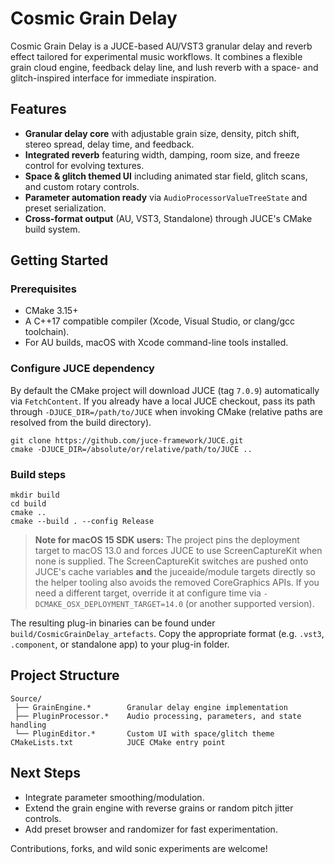 # Cosmic Grain Delay

Cosmic Grain Delay is a JUCE-based AU/VST3 granular delay and reverb effect tailored for experimental music workflows. It combines a flexible grain cloud engine, feedback delay line, and lush reverb with a space- and glitch-inspired interface for immediate inspiration.

## Features

- **Granular delay core** with adjustable grain size, density, pitch shift, stereo spread, delay time, and feedback.
- **Integrated reverb** featuring width, damping, room size, and freeze control for evolving textures.
- **Space & glitch themed UI** including animated star field, glitch scans, and custom rotary controls.
- **Parameter automation ready** via `AudioProcessorValueTreeState` and preset serialization.
- **Cross-format output** (AU, VST3, Standalone) through JUCE's CMake build system.

## Getting Started

### Prerequisites

- CMake 3.15+
- A C++17 compatible compiler (Xcode, Visual Studio, or clang/gcc toolchain).
- For AU builds, macOS with Xcode command-line tools installed.

### Configure JUCE dependency

By default the CMake project will download JUCE (tag `7.0.9`) automatically via `FetchContent`. If you already have a local JUCE checkout, pass its path through `-DJUCE_DIR=/path/to/JUCE` when invoking CMake (relative paths are resolved from the build directory).

```
git clone https://github.com/juce-framework/JUCE.git
cmake -DJUCE_DIR=/absolute/or/relative/path/to/JUCE ..
```

### Build steps

```
mkdir build
cd build
cmake ..
cmake --build . --config Release
```

> **Note for macOS 15 SDK users:** The project pins the deployment target to macOS 13.0 and forces JUCE to use ScreenCaptureKit when none is supplied. The ScreenCaptureKit switches are pushed onto JUCE's cache variables **and** the juceaide/module targets directly so the helper tooling also avoids the removed CoreGraphics APIs. If you need a different target, override it at configure time via `-DCMAKE_OSX_DEPLOYMENT_TARGET=14.0` (or another supported version).

The resulting plug-in binaries can be found under `build/CosmicGrainDelay_artefacts`. Copy the appropriate format (e.g. `.vst3`, `.component`, or standalone app) to your plug-in folder.

## Project Structure

```
Source/
 ├── GrainEngine.*        Granular delay engine implementation
 ├── PluginProcessor.*    Audio processing, parameters, and state handling
 └── PluginEditor.*       Custom UI with space/glitch theme
CMakeLists.txt            JUCE CMake entry point
```

## Next Steps

- Integrate parameter smoothing/modulation.
- Extend the grain engine with reverse grains or random pitch jitter controls.
- Add preset browser and randomizer for fast experimentation.

Contributions, forks, and wild sonic experiments are welcome!
